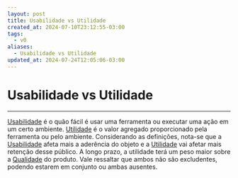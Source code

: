 ```yaml
---
layout: post
title: Usabilidade vs Utilidade
created_at: 2024-07-10T23:12:55-03:00
tags:
  - v0
aliases:
  - Usabilidade vs Utilidade
updated_at: 2024-07-24T12:05:06-03:00
---
```

# Usabilidade vs Utilidade
---

[Usabilidade](_draft/2024/07/2024-07-10-Usabilidade.md) é o quão fácil é usar uma ferramenta ou executar uma ação em um certo ambiente. [Utilidade](2024-07-10-Utilidade.md) é o valor agregado proporcionado pela ferramenta ou pelo ambiente. Considerando as definições, nota-se que a [Usabilidade](_draft/2024/07/2024-07-10-Usabilidade.md) afeta mais a aderência do objeto e a [Utilidade](2024-07-10-Utilidade.md) vai afetar mais retenção desse público. A longo prazo, a utilidade terá um peso maior sobre a [Qualidade](_insight/2024/07/2024-07-10-Qualidade.md) do produto. Vale ressaltar que ambos não são excludentes, podendo estarem em conjunto ou ambas ausentes.